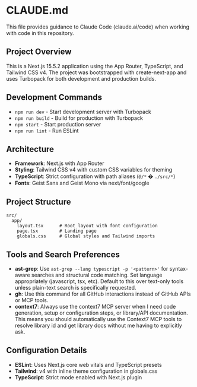 # CLAUDE.md

This file provides guidance to Claude Code (claude.ai/code) when working with code in this repository.

## Project Overview

This is a Next.js 15.5.2 application using the App Router, TypeScript, and Tailwind CSS v4. The project was bootstrapped with create-next-app and uses Turbopack for both development and production builds.

## Development Commands

- `npm run dev` - Start development server with Turbopack
- `npm run build` - Build for production with Turbopack  
- `npm start` - Start production server
- `npm run lint` - Run ESLint

## Architecture

- **Framework**: Next.js with App Router
- **Styling**: Tailwind CSS v4 with custom CSS variables for theming
- **TypeScript**: Strict configuration with path aliases (`@/*` � `./src/*`)
- **Fonts**: Geist Sans and Geist Mono via next/font/google

## Project Structure

```
src/
  app/
    layout.tsx      # Root layout with font configuration
    page.tsx        # Landing page
    globals.css     # Global styles and Tailwind imports
```

## Tools and Search Preferences

- **ast-grep**: Use `ast-grep --lang typescript -p '<pattern>'` for syntax-aware searches and structural code matching. Set language appropriately (javascript, tsx, etc). Default to this over text-only tools unless plain-text search is specifically requested.
- **gh**: Use this command for all GitHub interactions instead of GitHub APIs or MCP tools.
- **context7**: Always use the context7 MCP server when I need code generation, setup or configuration steps, or 
library/API documentation. This means you should automatically use the Context7 MCP tools to resolve library id and get library docs without me having to explicitly ask.

## Configuration Details

- **ESLint**: Uses Next.js core web vitals and TypeScript presets
- **Tailwind**: v4 with inline theme configuration in globals.css
- **TypeScript**: Strict mode enabled with Next.js plugin

